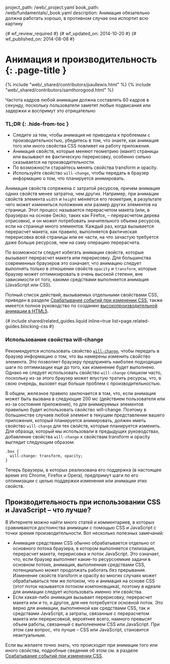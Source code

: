 project_path: /web/_project.yaml
book_path: /web/fundamentals/_book.yaml
description: Анимация обязательно должна работать хорошо, в противном случае она испортит всю картину

{# wf_review_required #}
{# wf_updated_on: 2014-10-20 #}
{# wf_published_on: 2014-08-08 #}

# Анимация и производительность {: .page-title }

{% include "web/_shared/contributors/paullewis.html" %}
{% include "web/_shared/contributors/samthorogood.html" %}


Частота кадров любой анимации должна составлять 60 кадров в секунду, поскольку пользователи заметят любые подвисания или задержки и воспримут это отрицательно

### TL;DR {: .hide-from-toc }
- Следите за тем, чтобы анимация не приводила к проблемам с производительностью, убедитесь в том, что знаете, как анимация того или иного свойства CSS повлияет на работу приложения.
- Анимация свойств, которые меняют геометрию (макет) страницы или вызывают ее фактическую перерисовку, особенно сильно сказывается на производительности.
- По возможности старайтесь менять свойства transform и opacity.
- Используйте свойство <code>will-change</code>, чтобы передать в браузер информацию о том, что планируется анимировать.


Анимация свойств сопряжена с затратой ресурсов, причем анимация одних свойств менее затратна, чем других. Например, при анимации свойств элемента `width` и `height` меняется его геометрия, в результате чего может измениться положение или размер других элементов на странице. Этот процесс называется перерасчетом макета (или, в браузерах на основе Gecko, таких как Firefox, – перерасчетом дерева отрисовки), и он может потребовать значительного объема ресурсов, если на странице много элементов. Каждый раз, когда вызывается перерасчет макета, как правило, выполняется фактическая перерисовка всей страницы или ее части, на что зачастую требуется даже больше ресурсов, чем на саму операцию перерасчета.

По возможности следует избегать анимации свойств, которые вызывают перерасчет макета или перерисовку. Для большинства современных браузеров это означает, что анимацию следует выполнять только в отношении свойств `opacity` и `transform`, которые браузер может оптимизировать в очень высокой степени, вне зависимости от того, какими средствами выполняется анимация (JavaScript или CSS).

Полный список действий, вызываемых отдельными свойствами CSS, приведен в разделе [Срабатывание событий при изменении CSS](http://csstriggers.com), также имеется полное руководство по созданию [высокопроизводительной анимации в HTML5](http://www.html5rocks.com/en/tutorials/speed/high-performance-animations/).

{# include shared/related_guides.liquid inline=true list=page.related-guides.blocking-css #}

### Использование свойства will-change

Рекомендуется использовать свойство [`will-change`](http://dev.w3.org/csswg/css-will-change/), чтобы передать в браузер информацию о том, что вы намерены изменить свойство элемента. Это позволяет браузеру предпринять наиболее подходящие шаги по оптимизации еще до того, как изменение будет выполнено. Однако не следует использовать свойство `will-change` слишком часто, поскольку из-за этого браузер может впустую тратить ресурсы, что, в свою очередь, вызовет еще больше проблем с производительностью.

В общем, железное правило заключается в том, что, если анимация может быть вызвана в следующие 200 мс (действием пользователя или из-за состояния приложения), то для анимируемых элементов правильно будет использовать свойство will-change. Поэтому в большинстве случаев любой элемент в текущем представлении вашего приложения, который планируется анимировать, должен иметь свойство `will-change` для тех свойств, которые планируется изменить. Для образца, который мы использовали в предыдущих руководствах, добавление свойства `will-change` к свойствам transform и opacity выглядит следующим образом:


    .box {
      will-change: transform, opacity;
    }
    

Теперь браузеры, в которых реализована его поддержка (в настоящее время это Chrome, Firefox и Opera), предпримут шаги по его оптимизации с целью поддержки изменения или анимации этих свойств.

## Производительность при использовании CSS и JavaScript – что лучше?

В Интернете можно найти много статей и комментариев, в которых сравниваются достоинства анимации с помощью CSS и JavaScript с точки зрения производительности. Вот несколько полезных замечаний:

* Анимация средствами CSS обычно обрабатывается отдельно от основного потока браузера, в котором выполняется стилизация, перерасчет макета, перерисовка и поток JavaScript. Это означает, что, если браузер выполняет какие-то ресурсоемкие задачи в основном потоке, анимация, выполненная средствами CSS, потенциально может продолжать работать без прерывания. Изменение свойств transform и opacity во многих случаях может обрабатываться тем же потоком, что и анимация на основе CSS (этот поток называется потоком компоновщика), поэтому в идеале для анимации следует использовать именно эти свойства.
* Если какая-либо анимация вызывает перерисовку, перерасчет макета или и то, и другое, для нее потребуется основной поток. Это верно для анимации, выполненной как средствами CSS, так и средствами JavaScript, а затраты, связанные с перерасчетом макета или перерисовкой, вероятнее всего, намного превысят объем работы, связанный с выполнением CSS или JavaScript. При этом сам вопрос, что лучше – CSS или JavaScript, становится неактуальным.

Если вы желаете точно знать, что происходит при анимации того или иного свойства, подробные сведения об этом см. в разделе [Срабатывание событий при изменении CSS](http://csstriggers.com).



